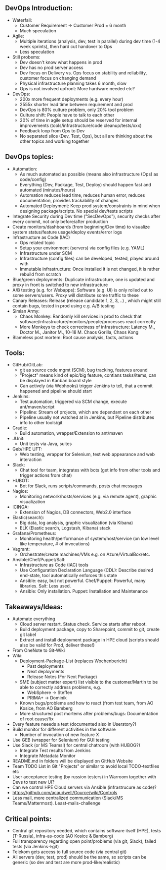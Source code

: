 ## DevOps Introduction:
- Waterfall:
	- Customer Requirement -> Customer Prod = 6 month
	- Much speculation
- Agile:
	- Multiple iterations (analysis, dev, test in parallel) during dev time (1-4 week sprints), then hard cut handover to Ops
	- Less speculation
- Still probems:
	- Dev doesn't know what happens in prod
	- Dev has no prod server access
	- Dev focus on Delivery vs. Ops focus on stability and reliability, customer focus on changing demand
	- Physical infrastructure planning takes 6 month, slow
	- Ops is not involved upfront: More hardware needed etc?
- DevOps:
	- 200x more frequent deployments (e.g. every hour)
	- 2555x shorter lead time between requirement and prod
	- DevOps is 80% culture problem, only 20% tool problem 
	- Culture shift: People have to talk to each other
	- 20% of time in agile setup should be reserved for internal improvements (tools/infrastructure/code cleanup/tests/xxx)
	- Feedback loop from Ops to Dev
	- No separated silos (Dev, Test, Ops), but all are thinking about the other topics and working together



## DevOps topics:
- Automation:
	- As much automated as possible (means also infrastructure (Ops) as code/config)
	- Everything (Dev, Package, Test, Deploy) should happen fast and automated (minutes/hours)
	- Automation reduces lead time, reduces human error, reduces documentation, provides trackability of changes
	- Automated Deployment: Keep prod system/constraints in mind when designing package/scripts. No special dev/tests scripts
- Integrate Security during Dev time ("SecDevOps"), security checks after every commit, not only before/after production
- Create monitors/dashboards (from beginning/Dev time) to visualize system status/feature usage/deploy events/error logs
- Infrastructure as Code (IAC)
	- Ops related topic
	- Setup your environment (servers) via config files (e.g. YAML)
	- Infrastructure under SCM
	- Infrastructure (config files) can be developed, tested, played around with
	- Immutable infrastructure: Once installed it is not changed, it is rather rebuild from scratch
- Blue/green deployments: Duplicate infrastructure, one is updated and proxy in front is switched to new infrastructure
- A/B testing (e.g. for Webapps): Software (e.g. UI) is only rolled out to some servers/users. Proxy will distribute some traffic to these
- Canary Releases: Release (release candidate 1, 2, 3, ..) , which might still contain bugs, tested in prod using e.g. A/B testing
- Simian Army:
	- Chaos Monkey: Randomly kill services in prod to check that software/infrastructure/monitors/people/processes react correctly
	- More Monkeys to check correctness of infrastructure: Latency M., Doctor M., Janitor M., 10-18 M. Chaos Gorilla, Chaos Kong
- Blameless post mortem: Root cause analysis, facts, actions



## Tools:
- GitHub/GitLab:
	- git as source code mgmt (SCM), bug tracking, features around
	- "Project" means kind of epic/big feature, contians tasks/items, can be displayed in Kanban board style
	- Can actively (via Webhooks) trigger Jenkins to tell, that a commit happened and pipeline should start
- Jenkins:
	- Test automation, triggered via SCM change, execute ant/maven/script
	- Pipeline: Stream of projects, which are dependant on each other
	- Pipeline usually not watched at in Jenkins, but Pipeline distributes info to other tools/git
- Gradle:
	- Build automation, wrapper/Extension to ant/maven
- JUnit:
	- Unit tests via Java, suites
- Geb/HPE UFT:
	- Web testing, wrapper for Selenium, test web appearance and web interaction
- Slack:
	- Chat tool for team, integrates with bots (get info from other tools and trigger actions from chat)
- HUBOT:
	- Bot for Slack, runs scripts/commands, posts chat messages
- Nagios:
	- Monitoring network/hosts/services (e.g. via remote agent), graphic visualization
- ICINGA:
	- Extension of Nagios, DB connectors, Web2.0 interface
- Elastic(search):
	- Big data, log analysis, graphic visualization (via Kibana)
	- ELK (Elastic search, Logstash, Kibana) stack
- Grafana/Prometheus:
	- Monitoring health/performance of system/host/service (on low level like temperature, # of invocations)
- Vagrant:
	- Orchestrate/create machines/VMs e.g. on Azure/VirtualBox/etc.
- Ansible/Chef/Puppet/Salt:
	- Infrastructure as Code (IAC) tools
	- Use Configuration Declaration Language (CDL): Describe desired end-state, tool automatically enforces this state
	- Ansible: easy, but not powerful. Chef/Puppet: Powerful, many libraries. Salt: Less used.
	- Ansible: Only installation. Puppet: Installation and Maintenance



## Takeaways/Ideas:
- Automate everything
	- Cloud server restart. Status check. Service starts after reboot.
	- Build deployment package, copy to Sharepoint, commit to git, create git label
	- Extract and install deployment package in HPE cloud (scripts should also be valid for Prod, deliver these!) 
- From OneNote to Git-Wiki
- Wiki:
	- Deployment-Package-List (replaces Wochenbericht)
		- Past deployments
		- Next deployments
		- Release Notes (For Next Package)
	- SME (subject matter expert) list visible to the customer/Martin to be able to correctly address problems, e.g.
		- WebSphere -> Steffen
		- PRIMA+ -> Dominik
	- Known bugs/problems and how to react (from test team, from AO Kosice, from AO Bamberg
	- More structured post mortems after problems/bugs: Documentation of root cause/fix
- Every feature neeeds a test (documented also in Userstory?)
- Build monitor for different activities in the software
	- Number of invocation of new feature X
- Use GEB (wrapper for Selenium) for GUI testing
- Use Slack (or MS Teams!) for central chatroom (with HUBOG?)
	- Integrate Test results from Jenkins
	- Integrate Metadata Monitor
- README.md in folders will be displayed on GitHub Website
- Team TODO List in Git "Projects" or similar to avoid local TODO-textfiles etc
- User acceptance testing (by russion testers) in Warroom together with Devs to test new UI?
- Can we control HPE Cloud servers via Ansible (infrastrucure as code)?
- https://github.com/acaudwell/Gource/wiki/Controls
- Less mail, more centralized communication (Slack/MS Teams/Mattermost). Least-mails-challenge



## Critical points:
- Central git repository needed, which contains software itself (HPE), tests (T-Russia), infra-as-code (AO Kosice & Bamberg)
- Full transparency regarding open point/problems (via git, Slack), failed tests (via Jenkins->git)
- Telekom gets access to full source code (via central git)
- All servers (dev, test, prod) should be the same, so scripts can be generic (so dev and test are more prod-like/realistic)
 